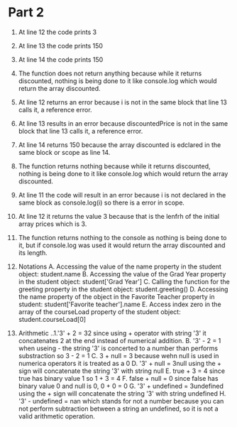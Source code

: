 # Part 2
1. At line 12 the code prints 3 
2. At line 13 the code prints 150
3. At line 14 the code prints 150
4. The function does not return anything because while it returns discounted, nothing is being done to it like console.log which would return the array discounted.
5. At line 12 returns an error because i is not in the same block that line 13 calls it, a reference error. 
6. At line 13 results in an error because discountedPrice is not in the same block that line 13 calls it, a reference error.
7. At line 14 returns 150 because the array discounted is edclared in the same block or scope as line 14.
8. The function returns nothing because while it returns discounted, nothing is being done to it like console.log which would return the array discounted.
9. At line 11 the code will result in an error because i is not declared in the same block as console.log(i) so there is a error in scope.
10. At line 12 it returns the value 3 because that is the lenfrh of the initial array prices which is 3.
11. The function returns nothing to the console as nothing is being done to it, but if console.log was used it would return the array discounted and its length.
12. Notations
    A. Accessing the value of the name property in the student object: student.name
    B. Accessing the value of the Grad Year property in the student object: student['Grad Year']
    C. Calling the function for the greeting property in the student object: student.greeting()
    D. Accessing the name property of the object in the Favorite Teacher property in student: student['Favorite teacher'].name
    E. Access index zero in the array of the courseLoad property of the student object: student.courseLoad[0]

13. Arithmetic
    ..1.'3' + 2 = 32 since using + operator with string '3' it concatenates 2 at the end instead of numerical addition.
    B. '3' - 2 = 1 when useing - the string '3' is concerted to a number than performs substraction so 3 - 2 = 1
    C. 3 + null = 3 because wehn null is used in numerica operators it is treated as a 0
    D. '3' + null = 3null using the + sign will concatenate the string '3' with string null
    E. true + 3 = 4 since true has binary value 1 so 1 + 3 = 4
    F. false + null = 0 since false has binary value 0 and null is 0, 0 + 0 = 0
    G. '3' + undefined = 3undefined using the + sign will concatenate the string '3' with string undefined
    H. '3' - undefined = nan which stands for not a number because you can not perform subtraction between a string an undefined, so it is not a valid arithmetic operation.
    
